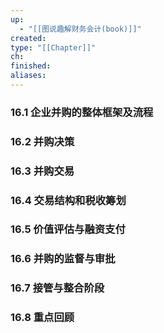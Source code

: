 ```yaml
---
up:
  - "[[图说趣解财务会计(book)]]"
created: 
type: "[[Chapter]]"
ch: 
finished: 
aliases:
---
```


### 16.1 企业并购的整体框架及流程


### 16.2 并购决策


### 16.3 并购交易


### 16.4 交易结构和税收筹划


### 16.5 价值评估与融资支付


### 16.6 并购的监督与审批


### 16.7 接管与整合阶段



### 16.8 重点回顾


